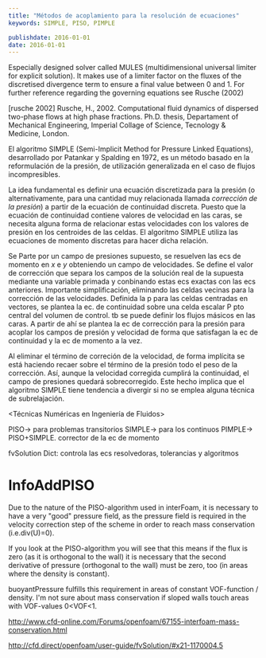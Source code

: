 ```yaml
---
title: "Métodos de acoplamiento para la resolución de ecuaciones"
keywords: SIMPLE, PISO, PIMPLE

publishdate: 2016-01-01
date: 2016-01-01
---
```

Especially designed solver called MULES (multidimensional universal limiter for explicit solution). It makes use of a limiter factor on the fluxes of the discretised divergence term to ensure a final value between 0 and 1. For further reference regarding the governing equations see Rusche (2002)

[rusche 2002] Rusche, H., 2002. Computational fluid dynamics of dispersed two-phase flows at high phase fractions. Ph.D. thesis, Departament of Mechanical Engineering, Imperial Collage of Science, Tecnology & Medicine, London.


El algoritmo SIMPLE (Semi-Implicit Method for Pressure Linked Equations), desarrollado por Patankar y Spalding en 1972, es un método basado en la reformulación de la presión, de utilización generalizada en el caso de flujos incompresibles.

La idea fundamental es definir una ecuación discretizada para la presión (o alternativamente, para una cantidad muy relacionada llamada *corrección de la presión*) a partir de la ecuación de continuidad discreta. Puesto que la ecuación de continuidad contiene valores de velocidad en las caras, se necesita alguna forma de relacionar estas velocidades con los valores de presión en los centroides de las celdas. El algoritmo SIMPLE utiliza las ecuaciones de momento discretas para hacer dicha relación.

Se Parte por un campo de presiones supuesto, se resuelven las ecs de momento en *x* e *y* obteniendo un campo de velocidades.
Se define el valor de corrección que separa los campos de la solución real de la supuesta mediante una variable primada y conbinando estas ecs exactas con las ecs anteriores.
Importante simplificación, eliminando las celdas vecinas para la corrección de las velocidades.
Definida la p para las celdas centradas en vectores, se plantea la ec. de continuidad sobre una celda escalar P pto central del volumen de control.
tb se puede definir los flujos másicos en las caras.
A partir de ahí se plantea la ec de corrección para la presión para acoplar los campos de presión y velocidad de forma que satisfagan la ec de continuidad y la ec de momento a la vez.

Al eliminar el término de correción de la velocidad, de forma implícita se está haciendo recaer sobre el término de la presión todo el peso de la corrección. Así, aunque la velocidad corregida cumplirá la continuidad, el campo de presiones quedará sobrecorregido. Este hecho implica que el algoritmo SIMPLE tiene tendencia a divergir si no se emplea alguna técnica de subrelajación.

<Técnicas Numéricas en Ingeniería de Fluidos>

PISO-> para problemas transitorios
SIMPLE-> para los continuos
PIMPLE-> PISO+SIMPLE. corrector de la ec de momento

fvSolution Dict: controla las ecs resolvedoras, tolerancias y algoritmos

# InfoAddPISO

Due to the nature of the PISO-algorithm used in interFoam, it is necessary to have a very "good" pressure field, as the pressure field is required in the velocity correction step of the scheme in order to reach mass conservation (i.e.div(U)=0).

If you look at the PISO-algorithm you will see that this means if the flux is zero (as it is orthogonal to the wall) it is necessary that the second derivative of pressure (orthogonal to the wall) must be zero, too (in areas where the density is constant).

buoyantPressure fulfills this requirement in areas of constant VOF-function / density. I'm not sure about mass conservation if sloped walls touch areas with VOF-values 0<VOF<1.

http://www.cfd-online.com/Forums/openfoam/67155-interfoam-mass-conservation.html

http://cfd.direct/openfoam/user-guide/fvSolution/#x21-1170004.5
